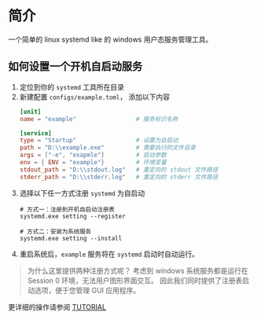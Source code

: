 # 简介
一个简单的 linux systemd like 的 windows 用户态服务管理工具。


## 如何设置一个开机自启动服务

1. 定位到你的 `systemd` 工具所在目录
2. 新建配置 `configs/example.toml`， 添加以下内容
    ```toml
    [unit]
    name = "example"                 # 服务标识名称

    [service]
    type = "Startup"                 # 设置为自启动
    path = "D:\\example.exe"         # 需要执行的文件目录
    args = ["-e", "exapmle"]         # 启动参数
    env = { ENV = "example"}         # 环境变量
    stdout_path = "D:\\stdout.log"   # 重定向的 stdout 文件路径
    stderr_path = "D:\\stderr.log"   # 重定向的 stderr 文件路径
    ```
3. 选择以下任一方式注册 `systemd` 为自启动
    ```shell
    # 方式一：注册到开机自启动注册表
    systemd.exe setting --register

    # 方式二：安装为系统服务
    systemd.exe setting --install
    ```
4. 重启系统后，`example` 服务将在 `systemd` 启动时自动运行。

> 为什么这里提供两种注册方式呢？
> 考虑到 windows 系统服务都是运行在 Session 0 环境，无法用户图形界面交互。
> 因此我们同时提供了注册表启动选项，便于您管理 GUI 应用程序。

更详细的操作请参阅 [TUTORIAL](TUTORIAL.md) 
